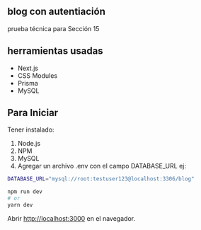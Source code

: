 ## blog con autentiación
prueba técnica para Sección 15

## herramientas usadas
- Next.js
- CSS Modules
- Prisma
- MySQL

## Para Iniciar

Tener instalado:
1. Node.js
2. NPM
3. MySQL
4. Agregar un archivo .env con el campo DATABASE_URL
ej:
```bash
DATABASE_URL="mysql://root:testuser123@localhost:3306/blog"
```

```bash
npm run dev
# or
yarn dev
```

Abrir [http://localhost:3000](http://localhost:3000) en el navegador.
